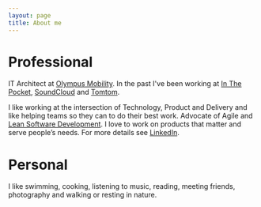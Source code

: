 ```yaml
---
layout: page
title: About me
---
```


# Professional


IT Architect at [Olympus Mobility](https://www.olympus-mobility.be/en/). In the past I've been working at [In The Pocket](https://www.inthepocket.com), [SoundCloud](https://www.soundcloud.com) and [Tomtom](http://www.tomtom.com).

I like working at the intersection of Technology, Product and Delivery and like helping teams so they can to do their best work. Advocate of Agile and [Lean Software Development](https://en.wikipedia.org/wiki/Lean_software_development). I love to work on products that matter and serve people’s needs.  For more details see [LinkedIn](https://www.linkedin.com/in/kristof-adriaenssens-8a481619/).


# Personal

I like swimming, cooking, listening to music, reading, meeting friends, photography and walking or resting in nature.



